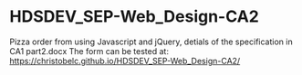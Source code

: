 # HDSDEV_SEP-Web_Design-CA2
Pizza order from using Javascript and jQuery, detials of the specification in CA1 part2.docx
The form can be tested at: https://christobelc.github.io/HDSDEV_SEP-Web_Design-CA2/
